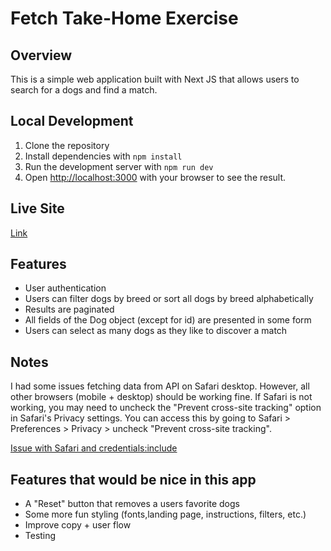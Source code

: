 # Fetch Take-Home Exercise

## Overview

This is a simple web application built with Next JS that allows users to search for a dogs and find a match.

## Local Development

1. Clone the repository
2. Install dependencies with `npm install`
3. Run the development server with `npm run dev`
4. Open [http://localhost:3000](http://localhost:3000) with your browser to see the result.

## Live Site

[Link](https://fetch-frontend-take-home.vercel.app/)

## Features

- User authentication
- Users can filter dogs by breed or sort all dogs by breed alphabetically
- Results are paginated
- All fields of the Dog object (except for id) are presented in some form
- Users can select as many dogs as they like to discover a match

## Notes

I had some issues fetching data from API on Safari desktop. However, all other browsers (mobile + desktop) should be working fine. If Safari is not working, you may need to uncheck the "Prevent cross-site tracking" option in Safari's Privacy settings. You can access this by going to Safari > Preferences > Privacy > uncheck "Prevent cross-site tracking".

[Issue with Safari and credentials:include](https://stackoverflow.com/questions/54509950/credentials-include-not-including-cookie-header)

## Features that would be nice in this app

- A "Reset" button that removes a users favorite dogs
- Some more fun styling (fonts,landing page, instructions, filters, etc.)
- Improve copy + user flow
- Testing
